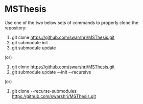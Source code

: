 # MSThesis

Use one of the two below sets of commands to properly clone the repository:
1. git clone https://github.com/swarshri/MSThesis.git
2. git submodule init
3. git submodule update

(or)
1. git clone https://github.com/swarshri/MSThesis.git
2. git submodule update --init --recursive

(or)

1. git clone --recurse-submodules https://github.com/swarshri/MSThesis.git
